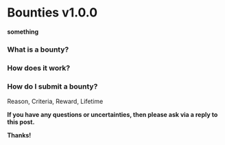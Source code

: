 # Bounties v1.0.0
**something**

### What is a bounty?

### How does it work?

### How do I submit a bounty?
Reason, Criteria, Reward, Lifetime

**If you have any questions or uncertainties, then please ask via a reply to this post.**

**Thanks!**
